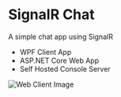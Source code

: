 # SignalR Chat
A simple chat app using SignalR

* WPF Client App
* ASP.NET Core Web App
* Self Hosted Console Server

![Web Client Image](http://i.imgur.com/lGQkyLE.png)
